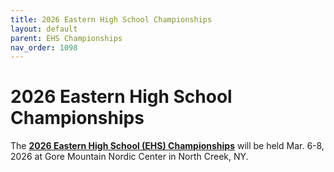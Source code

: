 ```yaml
---
title: 2026 Eastern High School Championships
layout: default
parent: EHS Championships
nav_order: 1098
---
```


# 2026 Eastern High School Championships

The **[2026 Eastern High School (EHS) Championships](https://nensa.net/eastern-hs-championships/)** will be held Mar. 6-8, 2026 at Gore Mountain Nordic Center in North Creek, NY.